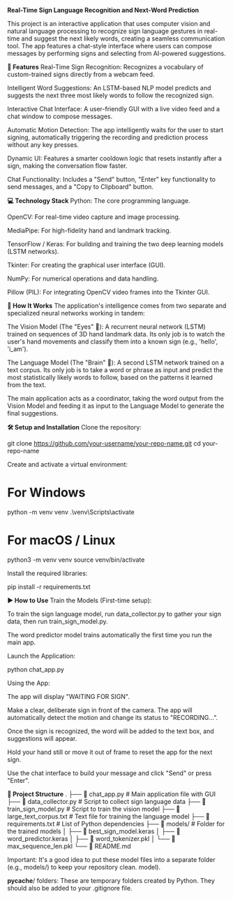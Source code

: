 **Real-Time Sign Language Recognition and Next-Word Prediction**

This project is an interactive application that uses computer vision and natural language processing to recognize sign language gestures in real-time and suggest the next likely words, creating a seamless communication tool. The app features a chat-style interface where users can compose messages by performing signs and selecting from AI-powered suggestions.

**🌟 Features**
Real-Time Sign Recognition: Recognizes a vocabulary of custom-trained signs directly from a webcam feed.

Intelligent Word Suggestions: An LSTM-based NLP model predicts and suggests the next three most likely words to follow the recognized sign.

Interactive Chat Interface: A user-friendly GUI with a live video feed and a chat window to compose messages.

Automatic Motion Detection: The app intelligently waits for the user to start signing, automatically triggering the recording and prediction process without any key presses.

Dynamic UI: Features a smarter cooldown logic that resets instantly after a sign, making the conversation flow faster.

Chat Functionality: Includes a "Send" button, "Enter" key functionality to send messages, and a "Copy to Clipboard" button.

**💻 Technology Stack**
Python: The core programming language.

OpenCV: For real-time video capture and image processing.

MediaPipe: For high-fidelity hand and landmark tracking.

TensorFlow / Keras: For building and training the two deep learning models (LSTM networks).

Tkinter: For creating the graphical user interface (GUI).

NumPy: For numerical operations and data handling.

Pillow (PIL): For integrating OpenCV video frames into the Tkinter GUI.

**🤔 How It Works**
The application's intelligence comes from two separate and specialized neural networks working in tandem:

The Vision Model (The "Eyes" 👀): A recurrent neural network (LSTM) trained on sequences of 3D hand landmark data. Its only job is to watch the user's hand movements and classify them into a known sign (e.g., 'hello', 'i_am').

The Language Model (The "Brain" 🧠): A second LSTM network trained on a text corpus. Its only job is to take a word or phrase as input and predict the most statistically likely words to follow, based on the patterns it learned from the text.

The main application acts as a coordinator, taking the word output from the Vision Model and feeding it as input to the Language Model to generate the final suggestions.

**🛠️ Setup and Installation**
Clone the repository:

git clone https://github.com/your-username/your-repo-name.git
cd your-repo-name

Create and activate a virtual environment:

# For Windows
python -m venv venv
.\venv\Scripts\activate

# For macOS / Linux
python3 -m venv venv
source venv/bin/activate

Install the required libraries:

pip install -r requirements.txt

**▶️ How to Use**
Train the Models (First-time setup):

To train the sign language model, run data_collector.py to gather your sign data, then run train_sign_model.py.

The word predictor model trains automatically the first time you run the main app.

Launch the Application:

python chat_app.py

Using the App:

The app will display "WAITING FOR SIGN".

Make a clear, deliberate sign in front of the camera. The app will automatically detect the motion and change its status to "RECORDING...".

Once the sign is recognized, the word will be added to the text box, and suggestions will appear.

Hold your hand still or move it out of frame to reset the app for the next sign.

Use the chat interface to build your message and click "Send" or press "Enter".

**📁 Project Structure**
.
├── 📄 chat_app.py             # Main application file with GUI
├── 📄 data_collector.py       # Script to collect sign language data
├── 📄 train_sign_model.py     # Script to train the vision model
├── 📄 large_text_corpus.txt   # Text file for training the language model
├── 📄 requirements.txt        # List of Python dependencies
├── 📁 models/                 # Folder for the trained models
│   ├── 📄 best_sign_model.keras
│   ├── 📄 word_predictor.keras
│   ├── 📄 word_tokenizer.pkl
│   └── 📄 max_sequence_len.pkl
└── 📄 README.md


Important: It's a good idea to put these model files into a separate folder (e.g., models/) to keep your repository clean.
 model).

__pycache__/ folders: These are temporary folders created by Python. They should also be added to your .gitignore file.
